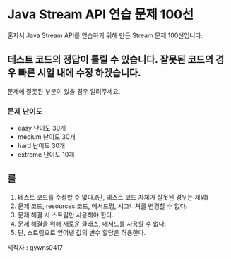 # Java Stream API 연습 문제 100선

혼자서 Java Stream API를 연습하기 위해 만든 Stream 문제 100선입니다.
## 테스트 코드의 정답이 틀릴 수 있습니다. 잘못된 코드의 경우 빠른 시일 내에 수정 하겠습니다.

문제에 잘못된 부분이 있을 경우 알려주세요.
### 문제 난이도
* easy 난이도 30개
* medium 난이도 30개
* hard 난이도 30개
* extreme 난이도 10개

## 룰
1. 테스트 코드를 수정할 수 없다.(단, 테스트 코드 자체가 잘못된 경우는 제외)
2. 문제 코드, resources 코드, 메서드명, 시그니처를 변경할 수 없다.
3. 문제 해결 시 스트림만 사용해야 한다.
4. 문제 해결을 위해 새로운 클래스, 메서드를 사용할 수 없다.
5. 단, 스트림으로 얻어낸 값의 변수 할당은 허용한다.

제작자 : gywns0417

